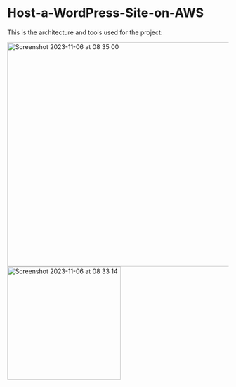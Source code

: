 # Host-a-WordPress-Site-on-AWS
This is the architecture and tools used for the project:

<img width="511" alt="Screenshot 2023-11-06 at 08 35 00" src="https://github.com/redjules/Host-a-WordPress-Site-on-AWS/assets/106017493/707a0407-197a-4be4-911f-e1d4d66474c5">

<img width="258" alt="Screenshot 2023-11-06 at 08 33 14" src="https://github.com/redjules/Host-a-WordPress-Site-on-AWS/assets/106017493/0007019a-e082-4fef-84f7-1a862bd79eb9">
